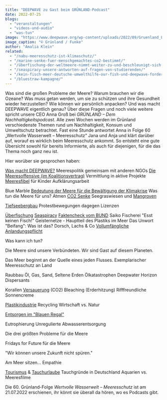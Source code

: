 ```yaml
---
title: "DEEPWAVE zu Gast beim GRÜNLAND-Podcast"
date: 2022-07-25
blogs: 
  - "veranstaltungen"
  - "videos-und-audio"
  - "was-tun"
image: "https://www.deepwave.org/wp-content/uploads/2022/09/Gruenland_Logo_Podcast-scaled.jpg"
image_caption: "© Grünland / Funke"
author: "Amalia Klein"
related: 
  - "/nabu-meeresschutz-ist-klimaschutz/"
  - "/marine-senke-fuer-menschgemachtes-co2-bestimmt/"
  - "/überfischung-der-weltmeere-nimmt-weiter-zu-und-beschleunigt-sich-laut-welternaehrungsorganisation/"
  - "/seaspiracy-unsere-antworten-auf-fragen-von-studierenden/"
  - "/kein-fisch-meer-deutsche-umwelthilfe-our-fish-und-deepwave-fordern-ein-ende-der-überfischung-zum-welttag-der-meere/"
  - "/bluestraw-kampagne/"
---
```


Was sind die großen Probleme der Meere? Warum brauchen wir die Ozeane? Was muss getan werden, um sie zu schützen und ihre Gesundheit wieder herzustellen? Wie können wir persönlich anpacken? Und was macht DEEPWAVE eigentlich genau? Über diese Fragen und noch viele weitere spricht unsere CEO Anna Groß bei _GRÜNLAND – Dem Nachhaltigkeitspodcast_. Alle zwei Wochen werden im Grünland verschiedenste Themen rund um Nachhaltigkeit, Konsum und Umweltschutz betrachtet. Fast eine Stunde antwortet Anna in Folge 60 „Wertvolle Wasserwelt – Meeresschutz“ Jana und Anja und klärt darüber auf, worauf es wirklich beim Meeresschutz ankommt. So entsteht eine gute Übersicht sowohl für bereits Informierte, als auch für diejenigen, für die das Thema noch ganz neu ist.

Hier worüber sie gesprochen haben:

[Was macht DEEPWAVE?](https://www.deepwave.org/ueber-uns/wer-wir-sind/) Meerespolitik gemeinsam mit anderen NGOs [Die Meeresoffensive (im Koalitionsvertrag)](https://www.deepwave.org/die-ozeane/meerespolitik/) Vermittlung in aktive Projekte [Meeresfibel](https://www.deepwave.org/projekte/schulkampagne-meeresfibel/) für Kinder Aufklärungsarbeit

Blue Marble [Bedeutung der Meere für die Bewältigung der Klimakrise](https://www.deepwave.org/nabu-meeresschutz-ist-klimaschutz/) Was tun die Meere für uns? Atmen [CO2 Senke](https://www.deepwave.org/marine-senke-fuer-menschgemachtes-co2-bestimmt/) Seegraswiesen und [Mangroven](https://www.deepwave.org/projekte/mangrovenprojekt/)

[Tiefseebergbau](https://www.deepwave.org/wp-content/uploads/2015/03/Tiefsee-Bergbau.pdf) Protestbewegungen dagegen Lizenzen

[Überfischung](https://www.deepwave.org/überfischung-der-weltmeere-nimmt-weiter-zu-und-beschleunigt-sich-laut-welternaehrungsorganisation/) [Seaspiracy](https://www.deepwave.org/seaspiracy-unsere-antworten-auf-fragen-von-studierenden/) [Faktencheck vom BUND](https://www.bund.net/fileadmin/user_upload_bund/publikationen/meere/Meeresschutz_Seaspiracy_Faktencheck.pdf) Saiko Fischerei "Esst keinen Fisch!" Geisternetze - Hauptteil des Plastiks im Meer Das Unwort "Beifang": Was ist das? Dorsch, Lachs & Co [Vollumfängliche Anlandungspflicht](https://www.deepwave.org/kein-fisch-meer-deutsche-umwelthilfe-our-fish-und-deepwave-fordern-ein-ende-der-überfischung-zum-welttag-der-meere/)

Was kann ich tun?

Die Meere sind unsere Verbündeten. Wir sind Gast auf diesem Planeten.

Das Meer beginnt an der Quelle eines jeden Flusses. Exemplarischer Meeresschutz an Land

Raubbau Öl, Gas, Sand, Seltene Erden Ölkatastrophen Deepwater Horizon Dispersants

Korallen [Versauerung](https://www.deepwave.org/wp-content/uploads/2016/08/DWfacts_Die-Versauerung-der-Ozeane_2016.pdf) (CO2) Bleaching (Erderhitzung) Rifffreundliche Sonnencreme

[Plastikindustrie](https://www.deepwave.org/bluestraw-kampagne/) Recycling Wirtschaft vs. Natur

[Entsorgen im "Blauen Regal"](https://www.deepwave.org/die-ozeane/verschmutzung/)

Eutrophierung Unregulierte Abwasserentsorgung

Die drei größten Probleme für die Meere

Fridays for Future für die Meere

"Wir können unsere Zukunft nicht spüren."

Am Meer sitzen... Empathie

[Tourismus](https://www.deepwave.org/wp-content/uploads/2016/08/K%C3%BCstentourismus_2016_fin.pdf) & [Tauchurlaube](https://www.deepwave.org/wp-content/uploads/2016/07/DWfacts_Tauchen_2016.pdf) Tauchgründe in Deutschland Aquarien vs. Meeresfilme

Die 60. Grünland-Folge _Wertvolle Wasserwelt – Meeresschutz_ ist am 21.07.2022 erschienen, ihr könnt sie überall da hören, wo es Podcasts gibt.
